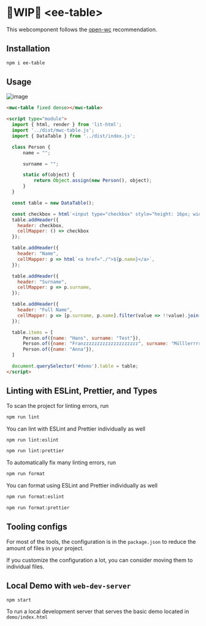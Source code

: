 

# 👷WIP👷 \<ee-table>

This webcomponent follows the [open-wc](https://github.com/open-wc/open-wc) recommendation.

## Installation
```bash
npm i ee-table
```

## Usage

![image](https://user-images.githubusercontent.com/9094815/119236268-bdb02d80-bb36-11eb-815a-c03bafd07eaa.png)

```html
<mwc-table fixed dense></mwc-table>

<script type="module">
  import { html, render } from 'lit-html';
  import '../dist/mwc-table.js';
  import { DataTable } from '../dist/index.js';

  class Person {
      name = "";

      surname = "";

      static of(object) {
          return Object.assign(new Person(), object);
      }
  }

  const table = new DataTable();

  const checkbox = html`<input type="checkbox" style="height: 16px; width: 16px">`
  table.addHeader({
    header: checkbox,
    cellMapper: () => checkbox
  });

  table.addHeader({
    header: "Name",
    cellMapper: p => html`<a href="./">${p.name}</a>`,
  });

  table.addHeader({
    header: "Surname",
    cellMapper: p => p.surname,
  });

  table.addHeader({
    header: "Full Name",
    cellMapper: p => [p.surname, p.name].filter(value => !!value).join(", "),
  });

  table.items = [
      Person.of({name: "Hans", surname: "Test"}),
      Person.of({name: "Franzzzzzzzzzzzzzzzzzzzz", surname: "Mülllerrrrrrrrrrrrrrr"}),
      Person.of({name: "Anna"}),
  ]

  document.querySelector('#demo').table = table;
</script>

```

## Linting with ESLint, Prettier, and Types
To scan the project for linting errors, run
```bash
npm run lint
```

You can lint with ESLint and Prettier individually as well
```bash
npm run lint:eslint
```
```bash
npm run lint:prettier
```

To automatically fix many linting errors, run
```bash
npm run format
```

You can format using ESLint and Prettier individually as well
```bash
npm run format:eslint
```
```bash
npm run format:prettier
```


## Tooling configs

For most of the tools, the configuration is in the `package.json` to reduce the amount of files in your project.

If you customize the configuration a lot, you can consider moving them to individual files.

## Local Demo with `web-dev-server`
```bash
npm start
```
To run a local development server that serves the basic demo located in `demo/index.html`

